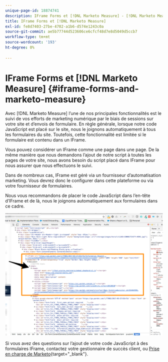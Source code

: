 ```yaml
---
unique-page-id: 18874741
description: IFrame Forms et [!DNL Marketo Measure] - [!DNL Marketo Measure] - Documentation du produit
title: IFrame Forms et [!DNL Marketo Measure]
exl-id: fe8d7403-27be-4702-a1b6-d574e1243c0a
source-git-commit: ae5b77744d523606ce6cfcf48d7e8d5049d5ccb7
workflow-type: tm+mt
source-wordcount: '193'
ht-degree: 0%

---
```


# IFrame Forms et [!DNL Marketo Measure] {#iframe-forms-and-marketo-measure}

Avec [!DNL Marketo Measure] l’une de nos principales fonctionnalités est le suivi de vos efforts de marketing numérique par le biais de sessions sur votre site et d’envois de formulaire. En règle générale, lorsque notre code JavaScript est placé sur le site, nous le joignons automatiquement à tous les formulaires du site. Toutefois, cette fonctionnalité est limitée si le formulaire est contenu dans un IFrame.

Vous pouvez considérer un IFrame comme une page dans une page. De la même manière que nous demandons l’ajout de notre script à toutes les pages de votre site, nous avons besoin du script placé dans IFrame pour nous assurer que nous effectuons le suivi.

Dans de nombreux cas, IFrame est géré via un fournisseur d’automatisation marketing. Vous devrez donc le configurer dans cette plateforme ou via votre fournisseur de formulaires.

Nous vous recommandons de placer le code JavaScript dans l’en-tête d’IFrame et de là, nous le joignons automatiquement aux formulaires dans ce cadre.

![](assets/1-1.png)

Si vous avez des questions sur l’ajout de votre code JavaScript à des formulaires IFrame, contactez votre gestionnaire de succès client, ou [Prise en charge de Marketo](https://nation.marketo.com/t5/support/ct-p/Support){target=&quot;_blank&quot;}.
